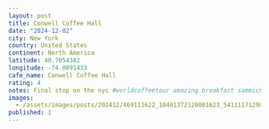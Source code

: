 ```yaml
---
layout: post
title: Conwell Coffee Hall
date: "2024-12-02"
city: New York
country: United States
continent: North America
latitude: 40.7054382
longitude: -74.0091433
cafe_name: Conwell Coffee Hall
rating: 4
notes: Final stop on the nyc #worldcoffeetour amazing breakfast sammich
images:
  - /assets/images/posts/202412/469111622_18481372120001623_5411117129895675564_n_18257806747262302.jpg
published: 1
---
```

